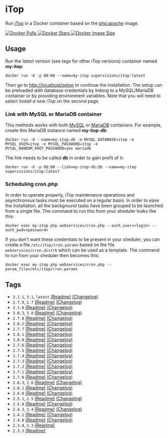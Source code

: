 # iTop

Run [iTop](https://www.itophub.io) in a Docker container based on the [php:apache](https://hub.docker.com/_/php/) image.

[![Docker Pulls](https://img.shields.io/docker/pulls/supervisions/itop) ![Docker Stars](https://img.shields.io/docker/stars/supervisions/itop) ![Docker Image Size](https://img.shields.io/docker/image-size/supervisions/itop/latest)](https://hub.docker.com/r/supervisions/itop)

## Usage

Run the latest version (see tags for other iTop versions) container named **my-itop**:

```shell
docker run -d -p 80:80 --name=my-itop supervisions/itop:latest
```

Then go to [http://localhost/setup](http://localhost/setup) to continue the installation.
The setup can be preloaded with database credentials by linking to a MySQL/MariaDB container or by providing environment variables.
Note that you will need to select _Install a new iTop_ on the second page.

### Link with MySQL or MariaDB container

This methods works with both [MySQL](https://hub.docker.com/_/mysql/) or [MariaDB](https://hub.docker.com/_/mariadb/) containers.
For example, create this MariaDB instance named **my-itop-db**:

```shell
docker run -d --name=my-itop-db -e MYSQL_DATABASE=itop -e MYSQL_USER=itop -e MYSQL_PASSWORD=itop -e MYSQL_RANDOM_ROOT_PASSWORD=yes mariadb
```

The link needs to be called **db** in order to gain profit of it:

```shell
docker run -d -p 80:80 --link=my-itop-db:db --name=my-itop supervisions/itop:latest
```

### Scheduling cron.php

In order to operate properly, iTop maintenance operations and asynchronous tasks must be executed on a regular basis.
In order to ease the installation, all the background tasks have been grouped to be launched from a single file.
The command to run this from your sheduler looks like this:

```shell
docker exec my-itop php webservices/cron.php --auth_user=<login> --auth_pwd=<password>
```

If you don't want these credentials to be present in your sheduler, you can create a file `/etc/itop/cron.params` based on the file `webservices/cron.distrb` which can be used as a template.
The command to run from your sheduler then becomes this:

```shell
docker exec my-itop php webservices/cron.php --param_file=/etc/itop/cron.params
```

## Tags

* `3.1.1`, `3.1`, `latest`
[(Readme)](https://github.com/Combodo/iTop/blob/3.1.1-1/README.md)
[(Changelog)](https://www.itophub.io/wiki/page?id=latest:release:change_log#section311)
* `2.7.9`, `2.7`
[(Readme)](https://github.com/Combodo/iTop/blob/2.7.9/README.md)
[(Changelog)](https://www.itophub.io/wiki/page?id=2_7_0:release:change_log#section279)
* `3.1.0`
[(Readme)](https://github.com/Combodo/iTop/blob/3.1.0-2/README.md)
[(Changelog)](https://www.itophub.io/wiki/page?id=latest:release:change_log#section310)
* `3.0.3`, `3.0`
[(Readme)](https://github.com/Combodo/iTop/blob/3.0.3/README.md)
[(Changelog)](https://www.itophub.io/wiki/page?id=3_0_0:release:change_log#section303)
* `2.7.8`
[(Readme)](https://github.com/Combodo/iTop/blob/2.7.8/README.md)
[(Changelog)](https://www.itophub.io/wiki/page?id=2_7_0:release:change_log#section278)
* `3.0.2`
[(Readme)](https://github.com/Combodo/iTop/blob/3.0.2-1/README.md)
[(Changelog)](https://www.itophub.io/wiki/page?id=3_0_0:release:change_log#section302)
* `2.7.7`
[(Readme)](https://github.com/Combodo/iTop/blob/2.7.7/README.md)
[(Changelog)](https://www.itophub.io/wiki/page?id=2_7_0:release:change_log#section277)
* `3.0.1`
[(Readme)](https://github.com/Combodo/iTop/blob/3.0.1/README.md)
[(Changelog)](https://www.itophub.io/wiki/page?id=3_0_0:release:change_log#section301)
* `3.0.0`
[(Readme)](https://github.com/Combodo/iTop/blob/3.0.0/README.md)
[(Changelog)](https://www.itophub.io/wiki/page?id=3_0_0:release:change_log#section300)
* `2.7.6`
[(Readme)](https://github.com/Combodo/iTop/blob/2.7.6/README.md)
[(Changelog)](https://www.itophub.io/wiki/page?id=2_7_0:release:change_log#section276)
* `2.7.5`
[(Readme)](https://github.com/Combodo/iTop/blob/2.7.5-1/README.md)
[(Changelog)](https://www.itophub.io/wiki/page?id=2_7_0:release:change_log#section275)
* `2.7.4`
[(Readme)](https://github.com/Combodo/iTop/blob/2.7.4/README.md)
[(Changelog)](https://www.itophub.io/wiki/page?id=2_7_0:release:change_log#section274)
* `2.7.3`
[(Readme)](https://github.com/Combodo/iTop/blob/2.7.3/README.md)
[(Changelog)](https://www.itophub.io/wiki/page?id=2_7_0:release:change_log#section273)
* `2.7.2`
[(Readme)](https://github.com/Combodo/iTop/blob/2.7.2-1/README.md)
[(Changelog)](https://www.itophub.io/wiki/page?id=2_7_0:release:change_log#section272)
* `2.7.1`
[(Readme)](https://github.com/Combodo/iTop/blob/2.7.1/README.md)
[(Changelog)](https://www.itophub.io/wiki/page?id=2_7_0:release:change_log#section271)
* `2.7.0`
[(Readme)](https://github.com/Combodo/iTop/blob/2.7.0-2/README.md)
[(Changelog)](https://www.itophub.io/wiki/page?id=2_7_0:release:change_log#section270)
* `2.6.3`, `2.6`
[(Readme)](https://github.com/Combodo/iTop/blob/2.6.3/README.md)
[(Changelog)](https://www.itophub.io/wiki/page?id=2_6_0:release:change_log#section263)
* `2.6.1`
[(Readme)](https://github.com/Combodo/iTop/blob/2.6.1/README.md)
[(Changelog)](https://www.itophub.io/wiki/page?id=2_6_0:release:change_log#section261)
* `2.6.0`
[(Readme)](https://github.com/Combodo/iTop/blob/2.6.0/README.md)
[(Changelog)](https://www.itophub.io/wiki/page?id=2_6_0:release:change_log#section260)
* `2.5.1`, `2.5`
[(Readme)](https://github.com/Combodo/iTop/blob/2.5.1/readme.txt)
[(Changelog)](https://www.itophub.io/wiki/page?id=2_5_0:release:change_log#section251)
* `2.5.0`
[(Readme)](https://github.com/Combodo/iTop/blob/2.5.0/readme.txt)
[(Changelog)](https://www.itophub.io/wiki/page?id=2_5_0:release:change_log#section250)
* `2.4.3`, `2.4`
[(Readme)](https://github.com/Combodo/iTop/blob/2.4.3/readme.txt)
[(Changelog)](https://www.itophub.io/wiki/page?id=2_4_0:release:change_log#section243)
* `2.4.1`
[(Readme)](https://github.com/Combodo/iTop/blob/2.4.1/readme.txt)
[(Changelog)](https://www.itophub.io/wiki/page?id=2_4_0:release:change_log#section241)
* `2.4.0`
[(Readme)](https://github.com/Combodo/iTop/blob/2.4.0/readme.txt)
[(Changelog)](https://www.itophub.io/wiki/page?id=2_4_0:release:change_log#section240)
* `2.3.4`, `2.3` [(Readme)](https://github.com/Combodo/iTop/blob/2.3.4/readme.txt)
* `2.3.3` [(Readme)](https://github.com/Combodo/iTop/blob/2.3.3/readme.txt)
